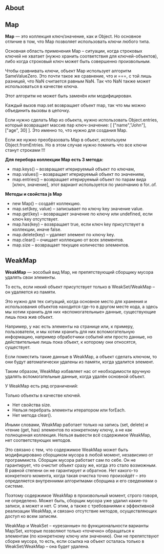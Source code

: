 ## About

## Map

**Map** — это коллекция ключ/значение, как и Object. Но основное отличие в том, что Map позволяет использовать ключи любого типа.

Основная область применения Map – ситуации, когда строковых ключей не хватает (нужно хранить соответствия для ключей-объектов), либо когда строковый ключ может быть совершенно произвольным.

Чтобы сравнивать ключи, объект Map использует алгоритм SameValueZero. Это почти такое же сравнение, что и ===, с той лишь разницей, что NaN считается равным NaN. Так что NaN также может использоваться в качестве ключа.

Этот алгоритм не может быть заменён или модифицирован.

Каждый вызов map.set возвращает объект map, так что мы можно объединить вызовы в цепочку.

Если нужно сделать Map из обьекта, нужно использовать Object.entries, который возвращает массив пар ключ-значение: [ ["name","John"], ["age", 30] ]. Это именно то, что нужно для создания Map.

Если же нужно преобразовать Map в обьект, используем Object.fromEntries. Но в этом случае нужно помнить что все ключи станут строками !!!

**Для перебора коллекции Map есть 3 метода:**

- map.keys() – возвращает итерируемый объект по ключам,
- map.values() – возвращает итерируемый объект по значениям,
- map.entries() – возвращает итерируемый объект по парам вида [ключ, значение], этот вариант используется по умолчанию в for..of.

**Методы и свойства js Map**

- new Map() – создаёт коллекцию.
- map.set(key, value) – записывает по ключу key значение value.
- map.get(key) – возвращает значение по ключу или undefined, если ключ key отсутствует.
- map.has(key) – возвращает true, если ключ key присутствует в коллекции, иначе false.
- map.delete(key) – удаляет элемент по ключу key.
- map.clear() – очищает коллекцию от всех элементов.
- map.size – возвращает текущее количество элементов.

## WeakMap

**WeakMap** — эособый вид Map, не препятствующий сборщику мусора удалять свои элементы.

То есть, если некий объект присутствует только в WeakSet/WeakMap – он удаляется из памяти.

Это нужно для тех ситуаций, когда основное место для хранения и использования объектов находится где-то в другом месте кода, а здесь мы хотим хранить для них «вспомогательные» данные, существующие лишь пока жив объект.

Например, у нас есть элементы на странице или, к примеру, пользователи, и мы хотим хранить для них вспомогательную информацию, например обработчики событий или просто данные, но действительные лишь пока объект, к которому они относятся, существует.

Если поместить такие данные в WeakMap, а объект сделать ключом, то они будут автоматически удалены из памяти, когда удалится элемент.

Таким образом, WeakMap избавляет нас от необходимости вручную удалять вспомогательные данные, когда удалён основной объект.

У WeakMap есть ряд ограничений:

Только объекты в качестве ключей.

- Нет свойства size.
- Нельзя перебрать элементы итератором или forEach.
- Нет метода clear().

Иными словами, WeakMap работает только на запись (set, delete) и чтение (get, has) элементов по конкретному ключу, а не как полноценная коллекция. Нельзя вывести всё содержимое WeakMap, нет соответствующих методов.

Это связано с тем, что содержимое WeakMap может быть модифицировано сборщиком мусора в любой момент, независимо от программиста. Сборщик мусора работает сам по себе. Он не гарантирует, что очистит объект сразу же, когда это стало возможным. В равной степени он не гарантирует и обратное. Нет какого-то конкретного момента, когда такая очистка точно произойдёт – это определяется внутренними алгоритмами сборщика и его сведениями о системе.

Поэтому содержимое WeakMap в произвольный момент, строго говоря, не определено. Может быть, сборщик мусора уже удалил какие-то записи, а может и нет. С этим, а также с требованиями к эффективной реализации WeakMap, и связано отсутствие методов, осуществляющих доступ ко всем записям.

WeakMap и WeakSet – «урезанные» по функциональности варианты Map/Set, которые позволяют только «точечно» обращаться к элементам (по конкретному ключу или значению). Они не препятствуют сборке мусора, то есть, если ссылка на объект осталась только в WeakSet/WeakMap – она будет удалена.
